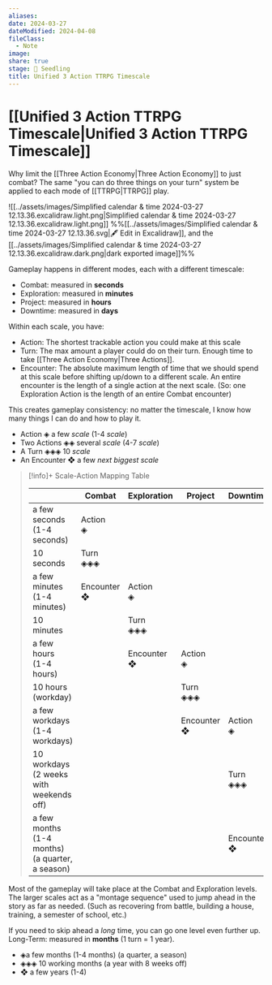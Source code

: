 ```yaml
---
aliases: 
date: 2024-03-27
dateModified: 2024-04-08
fileClass:
  - Note
image: 
share: true
stage: 🌱 Seedling
title: Unified 3 Action TTRPG Timescale
---
```


# [[Unified 3 Action TTRPG Timescale|Unified 3 Action TTRPG Timescale]]

Why limit the [[Three Action Economy|Three Action Economy]] to just combat? The same "you can do three things on your turn" system be applied to each mode of [[TTRPG|TTRPG]] play.

![[../assets/images/Simplified calendar & time 2024-03-27 12.13.36.excalidraw.light.png|Simplified calendar & time 2024-03-27 12.13.36.excalidraw.light.png]]
%%[[../assets/images/Simplified calendar & time 2024-03-27 12.13.36.svg|🖋 Edit in Excalidraw]], and the [[../assets/images/Simplified calendar & time 2024-03-27 12.13.36.excalidraw.dark.png|dark exported image]]%%

Gameplay happens in different modes, each with a different timescale:
- Combat: measured in **seconds**
- Exploration: measured in **minutes**
- Project: measured in **hours**
- Downtime: measured in **days**

Within each scale, you have:
- Action: The shortest trackable action you could make at this scale
- Turn: The max amount a player could do on their turn. Enough time to take [[Three Action Economy|Three Actions]].
- Encounter: The absolute maximum length of time that we should spend at this scale before shifting up/down to a different scale. An entire encounter is the length of a single action at the next scale. (So: one Exploration Action is the length of an entire Combat encounter)

This creates gameplay consistency: no matter the timescale, I know how many things I can do and how to play it.
- Action ◈ a few _scale_ (1-4 _scale_) 
- Two Actions ◈◈ several _scale_ (4-7 _scale_)
- A Turn ◈◈◈ 10 _scale_
- An Encounter ❖ a few _next biggest scale_

> [!info]+ Scale-Action Mapping Table
>
> |                                               | Combat          | Exploration     | Project         | Downtime        | 
> | --------------------------------------------- | --------------- | --------------- | --------------- | --------------- | 
> | a few seconds <br>(1-4 seconds)                       | Action <br>◈    |                 |                 |                 | 
> | 10 seconds                                    | Turn <br>◈◈◈    |                 |                 |                 | 
> | a few minutes <br>(1-4 minutes)                       | Encounter <br>❖ | Action <br>◈    |                 |                 |                 |
> | 10 minutes                                    |                 | Turn <br>◈◈◈    |                 |                 |                 |
> | a few hours <br>(1-4 hours)                         |                 | Encounter <br>❖ | Action<br>◈     |                 |                 |
> | 10 hours (workday)                            |                 |                 | Turn <br>◈◈◈    |                 |                 |
> | a few workdays <br>(1-4 workdays)                       |                 |                 | Encounter <br>❖ | Action <br>◈    |                 |
> | 10 workdays <br>(2 weeks with weekends off)   |                 |                 |                 | Turn <br>◈◈◈    |                 |
> | a few months (1-4 months) (a quarter, a season)           |                 |                 |                 | Encounter <br>❖ | ^g7f8ny

Most of the gameplay will take place at the Combat and Exploration levels.
The larger scales act as a "montage sequence" used to jump ahead in the story as far as needed. (Such as recovering from battle, building a house, training, a semester of school, etc.)

If you need to skip ahead a _long_ time, you can go one level even further up.
Long-Term: measured in **months** (1 turn = 1 year).
- ◈a few months (1-4 months) (a quarter, a season)
- ◈◈◈ 10 working months (a year with 8 weeks off)
- ❖ a few years  (1-4)

